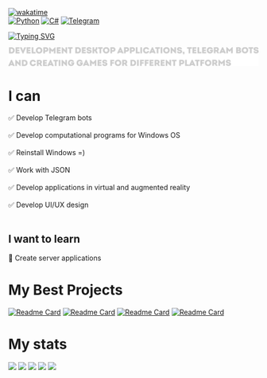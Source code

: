 [![wakatime](https://wakatime.com/badge/user/0708a1e0-034c-4c66-af71-c2b422a2dd8f.svg)](https://wakatime.com/@0708a1e0-034c-4c66-af71-c2b422a2dd8f)
<br>
[![Python](https://img.shields.io/badge/python-3670A0?style=for-the-badge&logo=python&logoColor=ffdd54)](https://github.com/MichurinDev?tab=repositories&q=&type=&language=python&sort=)
[![C#](https://img.shields.io/badge/c%23-%23239120.svg?style=for-the-badge&logo=c-sharp&logoColor=white)](https://github.com/MichurinDev?tab=repositories&q=&type=&language=c%23&sort=)
[![Telegram](https://img.shields.io/badge/Telegram-2CA5E0?style=for-the-badge&logo=telegram&logoColor=white)](https://t.me/michurin_offic)

[![Typing SVG](https://readme-typing-svg.herokuapp.com?font=Fira+Code&pause=1000&width=435&lines=Projects+develop+our+world;Further+more)](https://vk.com/michurinak_official)

<a href="https://github.com/MichurinDev"><img src="/prof.png"></a>

# I can
:white_check_mark: Develop Telegram bots<br><br>
:white_check_mark: Develop computational programs for Windows OS<br><br>
:white_check_mark: Reinstall Windows =)<br><br>
:white_check_mark: Work with JSON<br><br>
:white_check_mark: Develop applications in virtual and augmented reality<br><br>
:white_check_mark: Develop UI/UX design<br><br>

## I want to learn
:black_square_button: Create server applications

# My Best Projects
[![Readme Card](https://github-readme-stats.vercel.app/api/pin/?username=VARkit&repo=SkiingSimulator)](https://github.com/VARkit/SkiingSimulator)
[![Readme Card](https://github-readme-stats.vercel.app/api/pin/?username=kenyako&repo=NEOfighter)](https://github.com/kenyako/NEOfighter)
[![Readme Card](https://github-readme-stats.vercel.app/api/pin/?username=MichurinDev&repo=CryptoPass)](https://github.com/MichurinDev/CryptoPass)
[![Readme Card](https://github-readme-stats.vercel.app/api/pin/?username=MichurinDev&repo=Monument-Info)](https://github.com/MichurinDev/Monument-Info)

# My stats
[![](https://github-profile-summary-cards.vercel.app/api/cards/profile-details?username=MichurinDev&theme=tokyonight)](https://github.com/MichurinDev)
[![](https://github-profile-summary-cards.vercel.app/api/cards/most-commit-language?username=MichurinDev&theme=tokyonight)](https://github.com/MichurinDev)
[![](https://github-profile-summary-cards.vercel.app/api/cards/repos-per-language?username=MichurinDev&theme=tokyonight)](https://github.com/MichurinDev)
[![](https://github-profile-summary-cards.vercel.app/api/cards/stats?username=MichurinDev&theme=tokyonight)](https://github.com/MichurinDev)
[![](https://github-profile-summary-cards.vercel.app/api/cards/productive-time?username=MichurinDev&theme=tokyonight)](https://github.com/MichurinDev)
